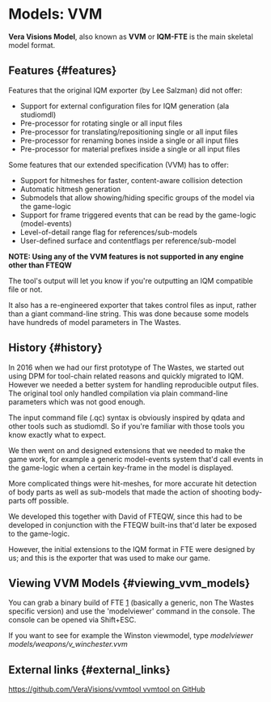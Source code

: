 # Models: VVM
**Vera Visions Model**, also known as **VVM** or **IQM-FTE** is the main
skeletal model format.

## Features {#features}

Features that the original IQM exporter (by Lee Salzman) did not offer:

-   Support for external configuration files for IQM generation (ala
    studiomdl)
-   Pre-processor for rotating single or all input files
-   Pre-processor for translating/repositioning single or all input
    files
-   Pre-processor for renaming bones inside a single or all input files
-   Pre-processor for material prefixes inside a single or all input
    files

Some features that our extended specification (VVM) has to offer:

-   Support for hitmeshes for faster, content-aware collision detection
-   Automatic hitmesh generation
-   Submodels that allow showing/hiding specific groups of the model via
    the game-logic
-   Support for frame triggered events that can be read by the
    game-logic (model-events)
-   Level-of-detail range flag for references/sub-models
-   User-defined surface and contentflags per reference/sub-model

**NOTE: Using any of the VVM features is not supported in any engine
other than FTEQW**

The tool's output will let you know if you're outputting an IQM
compatible file or not.

It also has a re-engineered exporter that takes control files as input,
rather than a giant command-line string. This was done because some
models have hundreds of model parameters in The Wastes.

## History {#history}

In 2016 when we had our first prototype of The Wastes, we started out
using DPM for tool-chain related reasons and quickly migrated to IQM.
However we needed a better system for handling reproducible output
files. The original tool only handled compilation via plain command-line
parameters which was not good enough.

The input command file (.qc) syntax is obviously inspired by qdata and
other tools such as studiomdl. So if you're familiar with those tools
you know exactly what to expect.

We then went on and designed extensions that we needed to make the game
work, for example a generic model-events system that'd call events in
the game-logic when a certain key-frame in the model is displayed.

More complicated things were hit-meshes, for more accurate hit detection
of body parts as well as sub-models that made the action of shooting
body-parts off possible.

We developed this together with David of FTEQW, since this had to be
developed in conjunction with the FTEQW built-ins that'd later be
exposed to the game-logic.

However, the initial extensions to the IQM format in FTE were designed
by us; and this is the exporter that was used to make our game.

## Viewing VVM Models {#viewing_vvm_models}

You can grab a binary build of FTE [1](https://www.fteqw.org/)
(basically a generic, non The Wastes specific version) and use the
'modelviewer' command in the console. The console can be opened via
Shift+ESC.

If you want to see for example the Winston viewmodel, type *modelviewer
models/weapons/v_winchester.vvm*

## External links {#external_links}

[<https://github.com/VeraVisions/vvmtool> vvmtool on
GitHub](https://github.com/VeraVisions/vvmtool)